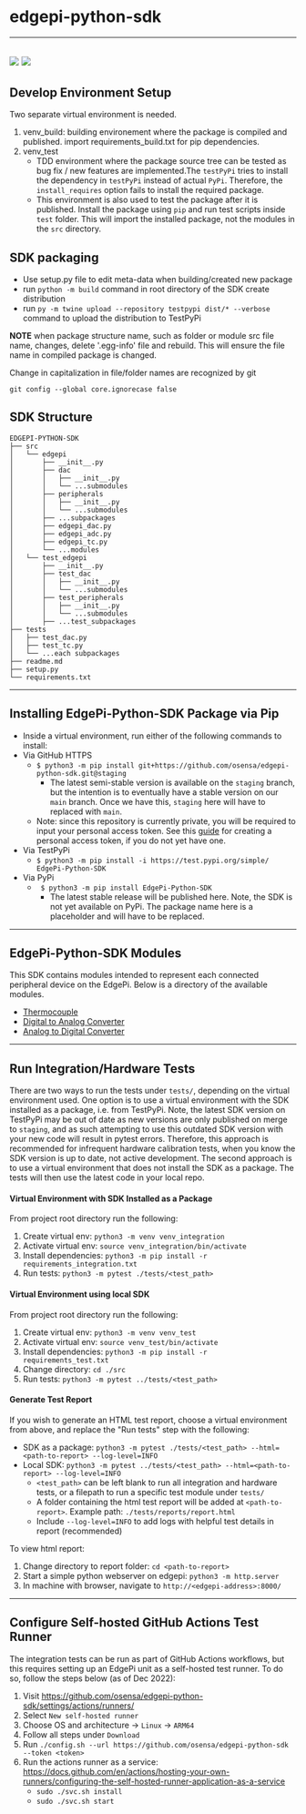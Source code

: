 # edgepi-python-sdk
---
![](https://github.com/osensa/edgepi-python-sdk/actions/workflows/python-unit-test.yml/badge.svg)
![](https://github.com/osensa/edgepi-python-sdk/actions/workflows/python-lint.yml/badge.svg)
---
## Develop Environment Setup
Two separate virtual environment is needed.
1. venv_build: building environement where the package is compiled and published. import requirements_build.txt for pip dependencies.
2. venv_test 
   - TDD environment where the package source tree can be tested as bug fix / new features are implemented.The `testPyPi` tries to install the dependency in `testPyPi` instead of actual `PyPi`. Therefore, the `install_requires` option fails to install the required package. 
   - This environment is also used to test the package after it is published. Install the package using `pip` and run test scripts inside `test` folder. This will import the installed package, not the modules in the `src` directory.

## SDK packaging

- Use setup.py file to edit meta-data when building/created new package
- run ```python -m build``` command in root directory of the SDK create distribution
- run ```py -m twine upload --repository testpypi dist/* --verbose``` command to upload the distribution to TestPyPi

__NOTE__ when package structure name, such as folder or module src file name, changes, delete '.egg-info' file and rebuild. This will ensure the file name in compiled package is changed.

Change in capitalization in file/folder names are recognized by git
```
git config --global core.ignorecase false
```

## SDK Structure
```
EDGEPI-PYTHON-SDK
├── src
│   └── edgepi
│       ├── __init__.py
│       ├── dac
│       │   ├── __init__.py
│       │   └── ...submodules
│       ├── peripherals
│       │   ├── __init__.py
│       │   └── ...submodules
│       ├── ...subpackages
│       ├── edgepi_dac.py
│       ├── edgepi_adc.py
│       ├── edgepi_tc.py
│       └── ...modules
│   └── test_edgepi
│       ├── __init__.py
│       ├── test_dac
│       │   ├── __init__.py
│       │   └── ...submodules
│       ├── test_peripherals
│       │   ├── __init__.py
│       │   └── ...submodules
│       ├── ...test_subpackages
├── tests
│   ├── test_dac.py
│   ├── test_tc.py
│   └── ...each subpackages
├── readme.md
├── setup.py
└── requirements.txt
```
---
## Installing EdgePi-Python-SDK Package via Pip
- Inside a virtual environment, run either of the following commands to install:
- Via GitHub HTTPS 
    * `$ python3 -m pip install git+https://github.com/osensa/edgepi-python-sdk.git@staging`
        - The latest semi-stable version is available on the `staging` branch, but the intention is to eventually have a stable version on our `main` branch. Once we have this, `staging` here will have to replaced with `main`.
    * Note: since this repository is currently private, you will be required to input your personal access token. See this [guide](https://docs.github.com/en/authentication/keeping-your-account-and-data-secure/creating-a-personal-access-token) for creating a personal access token, if you do not yet have one.
- Via TestPyPi
    * `$ python3 -m pip install -i https://test.pypi.org/simple/ EdgePi-Python-SDK`
- Via PyPi
    * ` $ python3 -m pip install EdgePi-Python-SDK`
        - The latest stable release will be published here. Note, the SDK is not yet available on PyPi. The package name here is a placeholder and will have to be replaced.
---
## EdgePi-Python-SDK Modules
This SDK contains modules intended to represent each connected peripheral device on the EdgePi. Below is a directory of the available modules.
* [Thermocouple](src/edgepi/tc)
* [Digital to Analog Converter](src/edgepi/dac)
* [Analog to Digital Converter](src/edgepi/adc)
---
## Run Integration/Hardware Tests
There are two ways to run the tests under `tests/`, depending on the virtual environment used. One option is to use a virtual environment with the SDK installed as a package, i.e. from TestPyPi. Note, the latest SDK version on TestPyPi may be out of date as new versions are only published on merge to `staging`, and as such attempting to use this outdated SDK version with your new code will result in pytest errors. Therefore, this approach is recommended for infrequent hardware calibration tests, when you know the SDK version is up to date, not active development. The second approach is to use a virtual environment that does not install the SDK as a package. The tests will then use the latest code in your local repo.


#### Virtual Environment with SDK Installed as a Package
From project root directory run the following:
1. Create virtual env: `python3 -m venv venv_integration`
2. Activate virtual env: `source venv_integration/bin/activate`
3. Install dependencies: `python3 -m pip install -r requirements_integration.txt`
4. Run tests: `python3 -m pytest ./tests/<test_path>`


#### Virtual Environment using local SDK
From project root directory run the following:
1. Create virtual env: `python3 -m venv venv_test`
2. Activate virtual env: `source venv_test/bin/activate`
3. Install dependencies: `python3 -m pip install -r requirements_test.txt`
4. Change directory: `cd ./src`
5. Run tests: `python3 -m pytest ../tests/<test_path>`


#### Generate Test Report
If you wish to generate an HTML test report, choose a virtual environment from above, and replace the "Run tests" step with the following:
* SDK as a package: `python3 -m pytest ./tests/<test_path> --html=<path-to-report> --log-level=INFO`
* Local SDK: `python3 -m pytest ../tests/<test_path> --html=<path-to-report> --log-level=INFO`
    * `<test_path>` can be left blank to run all integration and hardware tests, or a filepath to run a specific test module under `tests/`
    * A folder containing the html test report will be added at `<path-to-report>`. Example path: `./tests/reports/report.html`
    * Include `--log-level=INFO` to add logs with helpful test details in report (recommended)

To view html report:
1. Change directory to report folder: `cd <path-to-report>`
2. Start a simple python webserver on edgepi: `python3 -m http.server`
3. In machine with browser, navigate to `http://<edgepi-address>:8000/`
---
## Configure Self-hosted GitHub Actions Test Runner
The integration tests can be run as part of GitHub Actions workflows, but this requires setting up an EdgePi unit as a self-hosted test runner.
To do so, follow the steps below (as of Dec 2022):
1. Visit https://github.com/osensa/edgepi-python-sdk/settings/actions/runners/
2. Select `New self-hosted runner`
3. Choose OS and architecture -> `Linux` -> `ARM64`
4. Follow all steps under `Download`
5. Run `./config.sh --url https://github.com/osensa/edgepi-python-sdk --token <token>`
6. Run the actions runner as a service: https://docs.github.com/en/actions/hosting-your-own-runners/configuring-the-self-hosted-runner-application-as-a-service
    * `sudo ./svc.sh install`
    * `sudo ./svc.sh start`
